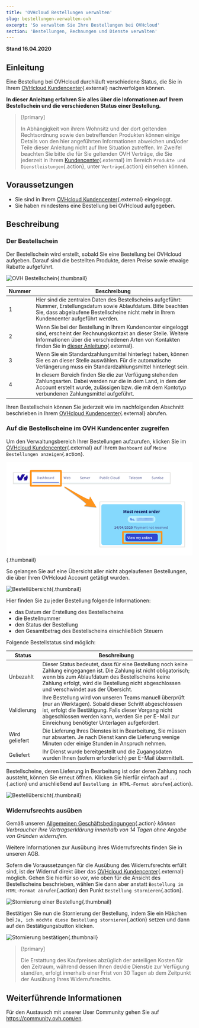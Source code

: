 ```yaml
---
title: 'OVHcloud Bestellungen verwalten'
slug: bestellungen-verwalten-ovh
excerpt: 'So verwalten Sie Ihre Bestellungen bei OVHcloud'
section: 'Bestellungen, Rechnungen und Dienste verwalten'
---
```


**Stand 16.04.2020**

## Einleitung

Eine Bestellung bei OVHcloud durchläuft verschiedene Status, die Sie in Ihrem [OVHcloud Kundencenter](https://www.ovh.com/auth/?action=gotomanager){.external} nachverfolgen können.

**In dieser Anleitung erfahren Sie alles über die Informationen auf Ihrem Bestellschein und die verschiedenen Status einer Bestellung.**

> [!primary]
>
> In Abhängigkeit von ihrem Wohnsitz und der dort geltenden Rechtsordnung sowie den betreffenden Produkten können einige Details von den hier angeführten Informationen abweichen und/oder Teile dieser Anleitung nicht auf Ihre Situation zutreffen. Im Zweifel beachten Sie bitte die für Sie geltenden OVH Verträge, die Sie jederzeit in Ihrem [Kundencenter](https://www.ovh.com/auth/?action=gotomanager){.external} im Bereich `Produkte und Dienstleistungen`{.action}, unter `Verträge`{.action} einsehen können.
>

## Voraussetzungen

- Sie sind in Ihrem [OVHcloud Kundencenter](https://www.ovh.com/auth/?action=gotomanager){.external} eingeloggt.
- Sie haben mindestens eine Bestellung bei OVHcloud aufgegeben.


##  Beschreibung

### Der Bestellschein

Der Bestellschein wird erstellt, sobald Sie eine Bestellung bei OVHcloud aufgeben. Darauf sind die bestellten Produkte, deren Preise sowie etwaige Rabatte aufgeführt.

![OVH Bestellschein](images/order_ovh.png){.thumbnail}

|Nummer|Beschreibung|
|---|---|
|1|Hier sind die zentralen Daten des Bestellscheins aufgeführt: Nummer, Erstellungsdatum sowie Ablaufdatum. Bitte beachten Sie, dass abgelaufene Bestellscheine nicht mehr in Ihrem Kundencenter aufgeführt werden.|
|2|Wenn Sie bei der Bestellung in Ihrem Kundencenter eingeloggt sind, erscheint der Rechnungskontakt an dieser Stelle. Weitere Informationen über die verschiedenen Arten von Kontakten finden Sie in [dieser Anleitung](https://docs.ovh.com/de/customer/verwaltung-der-kontakte/){.external}.|
|3|Wenn Sie ein Standardzahlungsmittel hinterlegt haben, können Sie es an dieser Stelle auswählen. Für die automatische Verlängerung muss ein Standardzahlungsmittel hinterlegt sein.|
|4|In diesem Bereich finden Sie die zur Verfügung stehenden Zahlungsarten. Dabei werden nur die in dem Land, in dem der Account erstellt wurde, zulässigen bzw. die mit dem Kontotyp verbundenen Zahlungsmittel aufgeführt.|


Ihren Bestellschein können Sie jederzeit wie im nachfolgenden Abschnitt beschrieben in Ihrem [OVHcloud Kundencenter](https://www.ovh.com/auth/?action=gotomanager){.external} abrufen.


### Auf die Bestellscheine im OVH Kundencenter zugreifen

Um den Verwaltungsbereich Ihrer Bestellungen aufzurufen, klicken Sie im [OVHcloud Kundencenter](https://www.ovh.com/auth/?action=gotomanager){.external} auf Ihrem `Dashboard` auf `Meine Bestellungen anzeigen`{.action}.

![Kundencenter](images/huborders.png){.thumbnail}

So gelangen Sie auf eine Übersicht aller nicht abgelaufenen Bestellungen, die über Ihren OVHcloud Account getätigt wurden.

![Bestellübersicht](images/order_recap.png){.thumbnail}


Hier finden Sie zu jeder Bestellung folgende Informationen:

- das Datum der Erstellung des Bestellscheins
- die Bestellnummer
- den Status der Bestellung
- den Gesamtbetrag des Bestellscheins einschließlich Steuern

Folgende Bestellstatus sind möglich:

|Status|Beschreibung|
|---|---|
|Unbezahlt|Dieser Status bedeutet, dass für eine Bestellung noch keine Zahlung eingegangen ist. Die Zahlung ist nicht obligatorisch; wenn bis zum Ablaufdatum des Bestellscheins keine Zahlung erfolgt, wird die Bestellung nicht abgeschlossen und verschwindet aus der Übersicht.|
|Validierung|Ihre Bestellung wird von unseren Teams manuell überprüft (nur an Werktagen). Sobald dieser Schritt abgeschlossen ist, erfolgt die Bestätigung. Falls dieser Vorgang nicht abgeschlossen werden kann, werden Sie per E-Mail zur Einreichung benötigter Unterlagen aufgefordert.|
|Wird geliefert|Die Lieferung Ihres Dienstes ist in Bearbeitung, Sie müssen nur abwarten. Je nach Dienst kann die Lieferung wenige Minuten oder einige Stunden in Anspruch nehmen.|
|Geliefert|Ihr Dienst wurde bereitgestellt und die Zugangsdaten wurden Ihnen (sofern erforderlich) per E-Mail übermittelt.|

Bestellscheine, deren Lieferung in Bearbeitung ist oder deren Zahlung noch aussteht, können Sie erneut öffnen. Klicken Sie hierfür einfach auf `...`{.action} und anschließend auf `Bestellung im HTML-Format abrufen`{.action}.

![Bestellübersicht](images/html_order.png){.thumbnail}


### Widerrufsrechts ausüben

Gemäß unseren [Allgemeinen Geschäftsbedingungen](https://www.ovh.de/support/agb/OVH_AGB.pdf){.action} *können Verbraucher ihre Vertragserklärung innerhalb von 14 Tagen ohne Angabe von Gründen widerrufen.*

Weitere Informationen zur Ausübung ihres Widerrufsrechts finden Sie in unseren AGB.

Sofern die Voraussetzungen für die Ausübung des Widerrufsrechts erfüllt sind, ist der Widerruf direkt über das [OVHcloud Kundencenter](https://www.ovh.com/auth/?action=gotomanager){.external} möglich. Gehen Sie hierfür so vor, wie oben für die Ansicht des Bestellscheins beschrieben, wählen Sie dann aber anstatt `Bestellung im HTML-Format abrufen`{.action} den Punkt `Bestellung stornieren`{.action}.

![Stornierung einer Bestellung](images/cancel_order.png){.thumbnail}

Bestätigen Sie nun die Stornierung der Bestellung, indem Sie ein Häkchen bei `Ja, ich möchte diese Bestellung stornieren`{.action} setzen und dann auf den Bestätigungsbutton klicken.

![Stornierung bestätigen](images/cancellation_validation.png){.thumbnail}


> [!primary]
>
> Die Erstattung des Kaufpreises abzüglich der anteiligen Kosten für den Zeitraum, während dessen Ihnen der/die Dienst/e zur Verfügung stand/en, erfolgt innerhalb einer Frist von 30 Tagen ab dem Zeitpunkt der Ausübung Ihres Widerrufsrechts.
>


## Weiterführende Informationen

Für den Austausch mit unserer User Community gehen Sie auf <https://community.ovh.com/en>.